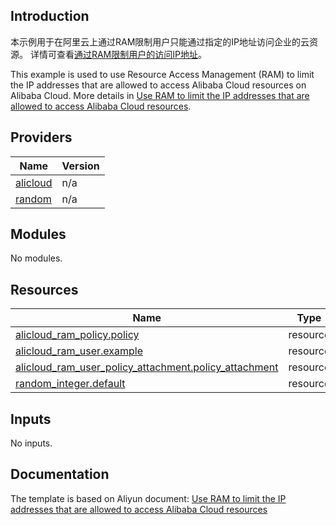 ## Introduction

<!-- DOCS_DESCRIPTION_CN -->
本示例用于在阿里云上通过RAM限制用户只能通过指定的IP地址访问企业的云资源。
详情可查看[通过RAM限制用户的访问IP地址](https://help.aliyun.com/document_detail/129718.html)。
<!-- DOCS_DESCRIPTION_CN -->

<!-- DOCS_DESCRIPTION_EN -->
This example is used to use Resource Access Management (RAM) to limit the IP addresses that are allowed to access Alibaba Cloud resources on Alibaba Cloud.
More details in [Use RAM to limit the IP addresses that are allowed to access Alibaba Cloud resources](https://help.aliyun.com/document_detail/129718.html).
<!-- DOCS_DESCRIPTION_EN -->

<!-- BEGIN_TF_DOCS -->
## Providers

| Name | Version |
|------|---------|
| <a name="provider_alicloud"></a> [alicloud](#provider\_alicloud) | n/a |
| <a name="provider_random"></a> [random](#provider\_random) | n/a |

## Modules

No modules.

## Resources

| Name | Type |
|------|------|
| [alicloud_ram_policy.policy](https://registry.terraform.io/providers/aliyun/alicloud/latest/docs/resources/ram_policy) | resource |
| [alicloud_ram_user.example](https://registry.terraform.io/providers/aliyun/alicloud/latest/docs/resources/ram_user) | resource |
| [alicloud_ram_user_policy_attachment.policy_attachment](https://registry.terraform.io/providers/aliyun/alicloud/latest/docs/resources/ram_user_policy_attachment) | resource |
| [random_integer.default](https://registry.terraform.io/providers/hashicorp/random/latest/docs/resources/integer) | resource |

## Inputs

No inputs.
<!-- END_TF_DOCS -->

## Documentation
<!-- docs-link --> 

The template is based on Aliyun document: [Use RAM to limit the IP addresses that are allowed to access Alibaba Cloud resources](https://help.aliyun.com/document_detail/129718.html) 

<!-- docs-link --> 